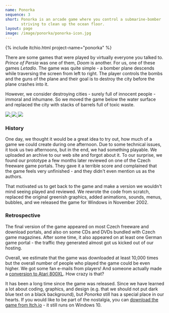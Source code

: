 ```yaml
---
name: Ponorka
sequence: 3
short: Ponorka is an arcade game where you control a submarine-bomber
       striving to clean up the ocean floor.
layout: page
image: /image/ponorka/ponorka-icon.jpg
---
```

{% include itchio.html project-name="ponorka" %}

There are some games that were played by virtually everyone you talked to.
_Prince of Persia_ was one of them, _Doom_ is another. For us, one of these
games _Letadlo_. The game was quite simple - a bomber plane descends while
traversing the screen from left to right. The player controls the bombs and
the guns of the plane and their goal is to destroy the city before the plane
crashes into it.

However, we consider destroying cities - surely full of innocent people -
immoral and inhumane. So we moved the game below the water surface and replaced
the city with stacks of barrels full of toxic waste.

<div class="images">
  <a href="{{ "/image/ponorka/screen-1.jpg" | relative_url }}">
    <img src="{{ "/image/ponorka/screen-1-small.png" | relative_url }}">
  </a>
  <a href="{{ "/image/ponorka/screen-2.jpg" | relative_url }}">
    <img src="{{ "/image/ponorka/screen-2-small.png" | relative_url }}">
  </a>
  <a href="{{ "/image/ponorka/screen-3.jpg" | relative_url }}">
    <img src="{{ "/image/ponorka/screen-3-small.png" | relative_url }}">
  </a>
</div>

### History

One day, we thought it would be a great idea to try out, how much of a game we
could create during one afternoon. Due to some technical issues, it took us two
afternoons, but in the end, we had something playable. We uploaded an archive
to our web site and forgot about it. To our surprise, we found our prototype a
few months later reviewed on one of the Czech freeware game portals. They gave
it a terrible score and complained that the game feels very unfinished - and
they didn't even mention us as the authors.

That motivated us to get back to the game and make a version we wouldn't mind
seeing played and reviewed. We rewrote the code from scratch, replaced the
original greenish graphics, added animations, sounds, menus, bubbles, and we
released the game for Windows in November 2002. 

### Retrospective

The final version of the game appeared on
most Czech freeware and download portals, and also on some CDs and DVDs bundled
with Czech game magazines. After some time, it also appeared on at least one
German game portal - the traffic they generated almost got us kicked out of our
hosting.

Overall, we estimate that the game was downloaded at least 10,000 times but the
overall number of people who played the game could be even higher. We got some
fan e-mails from players! And someone actually made a [conversion to Atari
800XL](http://abbuc.de/~bunsen/OcDetox.html). How crazy is that?

It has been a long time since the game was released. Since we have learned a lot
about coding, graphics, and design (e.g. that we should not put dark blue text
on a black background), but _Ponorka_ still has a special place in our hearts.
If you would like to be part of the nostalgia, you can [download the game from
Itch.io](https://trionteam.itch.io/ponorka) - it still runs on Windows 10.
